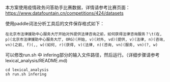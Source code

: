本方案使用疫情政务问答助手比赛数据，详情请参考比赛页面：
https://www.datafountain.cn/competitions/424/datasets



使用paddle词法分析工具后的文件保存格式如下：

```
在北京市法律援助中心服务大厅开始对外提供法律咨询之前，如何获得法律咨询服务？\t(在, p)(北京市法律援助中心服务大厅, ORG)(开始, v)(对外, vd)(提供, v)(法律, n)(咨询, vn)(之前, f)(,, w)(如何, r)(获得, v)(法律, n)(咨询, vn)(服务, vn)(?, w)
```
可以修改run.sh 中 infering部分的输入文件路径，然后运行。（详细步骤请参考lexical_analysis/README.md)
```
cd lexical_analysis
sh run.sh infering
```

